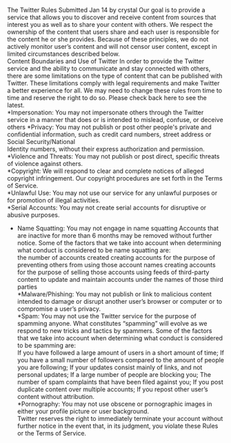 The Twitter Rules 
Submitted Jan 14 by crystal 
Our goal is to provide a service that allows you to discover and receive content from 
sources that interest you as well as to share your content with others. We respect the 
ownership of the content that users share and each user is responsible for the 
content he or she provides. Because of these principles, we do not actively monitor 
user’s content and will not censor user content, except in limited circumstances 
described below.  
Content Boundaries and Use of Twitter 
In order to provide the Twitter service and the ability to communicate and stay 
connected with others, there are some limitations on the type of content that can be 
published with Twitter. These limitations comply with legal requirements and make 
Twitter a better experience for all. We may need to change these rules from time to 
time and reserve the right to do so. Please check back here to see the latest.  
*Impersonation: You may not impersonate others through the Twitter service in a 
manner that does or is intended to mislead, confuse, or deceive others *Privacy: You 
may not publish or post other people's private and confidential information, such as 
credit card numbers, street address or Social Security/National  
Identity numbers, without their express authorization and permission.  
*Violence and Threats: You may not publish or post direct, specific threats of 
violence against others.  
*Copyright: We will respond to clear and complete notices of alleged copyright 
infringement. Our copyright procedures are set forth in the Terms of Service.  
*Unlawful Use: You may not use our service for any unlawful purposes or for 
promotion of illegal activities.  
*Serial Accounts: You may not create serial accounts for disruptive or abusive 
purposes.  
* Name Squatting: You may not engage in name squatting Accounts that are 
inactive for more than 6 months may be removed without further notice. Some of the 
factors that we take into account when determining what conduct is considered to be 
name squatting are:  
the number of accounts created 
creating accounts for the purpose of preventing others from using those account 
names 
creating accounts for the purpose of selling those accounts 
using feeds of third-party content to update and maintain accounts under the names 
of those third parties  
*Malware/Phishing: You may not publish or link to malicious content intended to 
damage or disrupt another user’s browser or computer or to compromise a user’s 
privacy.  
*Spam: You may not use the Twitter service for the purpose of spamming anyone. 
What constitutes “spamming” will evolve as we respond to new tricks and tactics by 
spammers. Some of the factors that we take into account when determining what 
conduct is considered to be spamming are:  
If you have followed a large amount of users in a short amount of time; 
If you have a small number of followers compared to the amount of people you are 
following; If your updates consist mainly of links, and not personal updates; 
If a large number of people are blocking you; 
The number of spam complaints that have been filed against you; 
If you post duplicate content over multiple accounts; 
If you repost other user’s content without attribution.  
*Pornography: You may not use obscene or pornographic images in either your 
profile picture or user background.  
Twitter reserves the right to immediately terminate your account without further notice 
in the event that, in its judgment, you violate these Rules or the Terms of Service.  